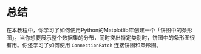 # 总结

在本教程中，你学习了如何使用Python的Matplotlib库创建一个「饼图中的条形图」。当你想要展示整个数据集的分布，同时突出特定类别时，饼图中的条形图很有用。你还学习了如何使用 `ConnectionPatch` 连接饼图和条形图。
